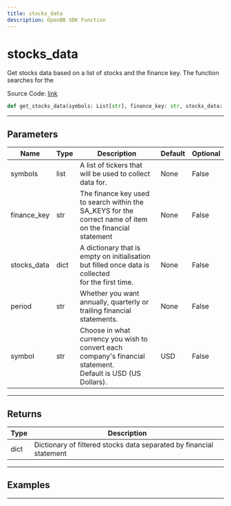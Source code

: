 ```yaml
---
title: stocks_data
description: OpenBB SDK Function
---
```


# stocks_data

Get stocks data based on a list of stocks and the finance key. The function searches for the

Source Code: [link](https://github.com/OpenBB-finance/OpenBBTerminal/tree/main/openbb_terminal/stocks/sector_industry_analysis/stockanalysis_model.py#L84)

```python
def get_stocks_data(symbols: List[str], finance_key: str, stocks_data: dict, period: str, symbol: str) -> None
```
---

## Parameters

| Name | Type | Description | Default | Optional |
| ---- | ---- | ----------- | ------- | -------- |
| symbols | list | A list of tickers that will be used to collect data for. | None | False |
| finance_key | str | The finance key used to search within the SA_KEYS for the correct name of item<br/>on the financial statement | None | False |
| stocks_data | dict | A dictionary that is empty on initialisation but filled once data is collected<br/>for the first time. | None | False |
| period | str | Whether you want annually, quarterly or trailing financial statements. | None | False |
| symbol | str | Choose in what currency you wish to convert each company's financial statement.<br/>Default is USD (US Dollars). | USD | False |

---

## Returns

| Type | Description |
| ---- | ----------- |
| dict | Dictionary of filtered stocks data separated by financial statement |

---

## Examples

---

